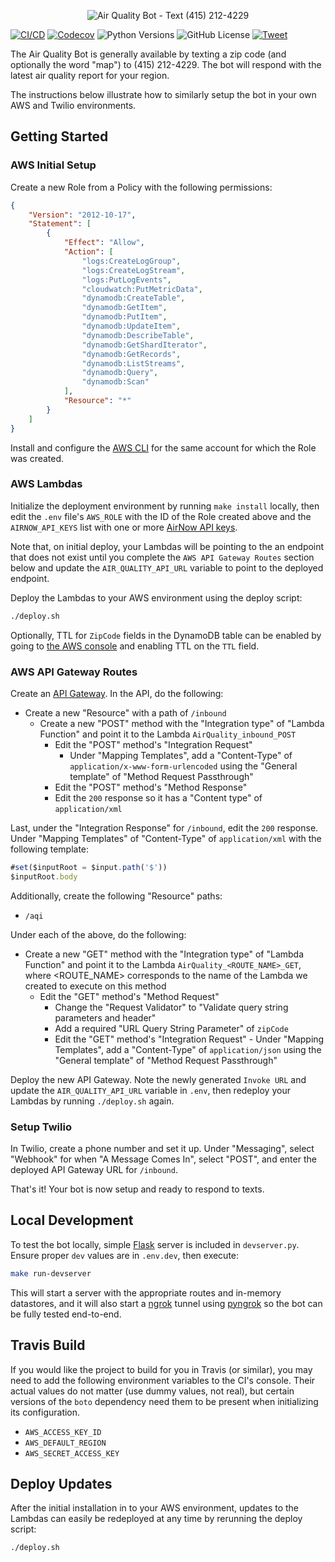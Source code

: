 <p align="center"><img alt="Air Quality Bot - Text (415) 212-4229" src="https://www.alexlaird.com/content/uploads/2020/09/logo-2.png" /></p>

[![CI/CD](https://github.com/alexdlaird/air-quality-bot/workflows/CI/CD/badge.svg)](https://github.com/alexdlaird/air-quality-bot/actions?query=workflow%3ACI%2FCD)
[![Codecov](https://codecov.io/gh/alexdlaird/air-quality-bot/branch/main/graph/badge.svg)](https://codecov.io/gh/alexdlaird/air-quality-bot)
![Python Versions](https://img.shields.io/badge/python-%203.6%20|%203.7%20|%203.8%20-blue)
![GitHub License](https://img.shields.io/github/license/alexdlaird/air-quality-bot)
[![Tweet](https://img.shields.io/twitter/url/http/shields.io.svg?style=social)](https://twitter.com/intent/tweet?text=Text+your+zip+code+to+the+%23AirQualityBot+at+%28415%29+212-4229%2C+and+optionally+add+%E2%80%9Cmap%E2%80%9D%2C+and+it%E2%80%99ll+respond+with+the+current+%23airquality+for+your+region.%0D%0A%0D%0AStay+safe+everyone.%0D%0A%0D%0A&url=https://github.com/alexdlaird/air-quality-bot&via=alexdlaird+@twilio&hashtags=Twilio,TwilioFunctions,AirNow,AQI)

The Air Quality Bot is generally available by texting a zip code (and optionally
the word "map") to (415) 212-4229. The bot will respond with the latest air
quality report for your region.

The instructions below illustrate how to similarly setup the bot in your own
AWS and Twilio environments.

## Getting Started

### AWS Initial Setup

Create a new Role from a Policy with the following permissions:

```json
{
    "Version": "2012-10-17",
    "Statement": [
        {
            "Effect": "Allow",
            "Action": [
                "logs:CreateLogGroup",
                "logs:CreateLogStream",
                "logs:PutLogEvents",
                "cloudwatch:PutMetricData",
                "dynamodb:CreateTable",
                "dynamodb:GetItem",
                "dynamodb:PutItem",
                "dynamodb:UpdateItem",
                "dynamodb:DescribeTable",
                "dynamodb:GetShardIterator",
                "dynamodb:GetRecords",
                "dynamodb:ListStreams",
                "dynamodb:Query",
                "dynamodb:Scan"
            ],
            "Resource": "*"
        }
    ]
}
```

Install and configure the [AWS CLI](https://docs.aws.amazon.com/lambda/latest/dg/setup-awscli.html)
for the same account for which the Role was created.

### AWS Lambdas

Initialize the deployment environment by running `make install` locally, then
edit the `.env` file's `AWS_ROLE` with the ID of the Role created above and the
`AIRNOW_API_KEYS` list with one or more [AirNow API keys](https://docs.airnowapi.org/).

Note that, on initial deploy, your Lambdas will be pointing to the an endpoint
that does not exist until you complete the `AWS API Gateway Routes` section
below and update the `AIR_QUALITY_API_URL` variable to point to the deployed endpoint.

Deploy the Lambdas to your AWS environment using the deploy script:

```sh
./deploy.sh
```

Optionally, TTL for `ZipCode` fields in the DynamoDB table can be enabled by going
to [the AWS console](https://console.aws.amazon.com/dynamodb/home?region=us-east-1#tables:)
and enabling TTL on the `TTL` field.

### AWS API Gateway Routes

Create an [API Gateway](https://console.aws.amazon.com/apigateway/home?region=us-east-1#/apis).
In the API, do the following:

- Create a new "Resource" with a path of `/inbound`
  - Create a new "POST" method with the "Integration type" of "Lambda Function" and point it to the Lambda `AirQuality_inbound_POST`
    - Edit the "POST" method's "Integration Request"
      - Under "Mapping Templates", add a "Content-Type" of `application/x-www-form-urlencoded` using the "General template" of "Method Request Passthrough"
    - Edit the "POST" method's "Method Response"
    - Edit the `200` response so it has a "Content type" of `application/xml`

Last, under the "Integration Response" for `/inbound`, edit the `200` response. Under "Mapping Templates" of "Content-Type" of `application/xml` with the following template:

```js
#set($inputRoot = $input.path('$'))
$inputRoot.body
```

Additionally, create the following "Resource" paths:

- `/aqi`

Under each of the above, do the following:

- Create a new "GET" method with the "Integration type" of "Lambda Function" and point it to the Lambda `AirQuality_<ROUTE_NAME>_GET`, where <ROUTE_NAME> corresponds to the name of the Lambda we created
to execute on this method
  - Edit the "GET" method's "Method Request"
    - Change the "Request Validator" to "Validate query string parameters and header"
    - Add a required "URL Query String Parameter" of `zipCode`
    - Edit the "GET" method's "Integration Request"
          - Under "Mapping Templates", add a "Content-Type" of `application/json` using the "General template" of "Method Request Passthrough"

Deploy the new API Gateway. Note the newly generated `Invoke URL` and update the
`AIR_QUALITY_API_URL` variable in `.env`, then redeploy your Lambdas by running
`./deploy.sh` again.

### Setup Twilio

In Twilio, create a phone number and set it up. Under "Messaging", select
"Webhook" for when "A Message Comes In", select "POST", and enter the deployed
API Gateway URL for `/inbound`.

That's it! Your bot is now setup and ready to respond to texts.

## Local Development

To test the bot locally, simple [Flask](https://flask.palletsprojects.com/en/1.1.x) server is included in
`devserver.py`. Ensure proper `dev` values are in `.env.dev`, then execute:

```sh
make run-devserver
```

This will start a server with the appropriate routes and in-memory datastores,
and it will also start a [ngrok](https://ngrok.com/) tunnel using
[pyngrok](https://github.com/alexdlaird/pyngrok) so the bot can be fully tested
end-to-end.

## Travis Build

If you would like the project to build for you in Travis (or similar), you may
need to add the following environment variables to the CI's console. Their
actual values do not matter (use dummy values, not real), but certain versions
of the `boto` dependency need them to be present when initializing its
configuration.

- `AWS_ACCESS_KEY_ID`
- `AWS_DEFAULT_REGION`
- `AWS_SECRET_ACCESS_KEY`

## Deploy Updates

After the initial installation in to your AWS environment, updates to the Lambdas
can easily be redeployed at any time by rerunning the deploy script:

```sh
./deploy.sh
```
